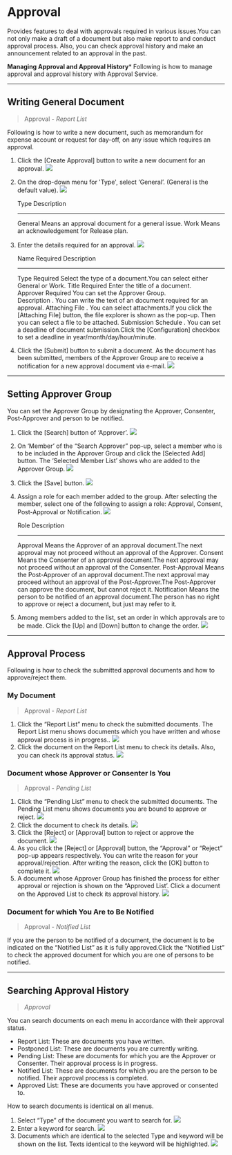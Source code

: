 <!-- TOC -->

#	Approval

Provides features to deal with approvals required in various issues.You can not only make a draft of a document but also make report to and conduct approval process. Also, you can check approval history and make an announcement related to an approval in the past.

**Managing Approval and Approval History***
Following is how to manage approval and approval history with Approval Service.

--------------------------------------------------------------------------------




##	Writing General Document

>	Approval - *Report List*

Following is how to write a new document, such as memorandum for expense account or request for day-off, on any issue which requires an approval.

1.  Click the \[Create Approval\]  button to write a new document for an approval.
    ![][approval_1_1]
2.  On the drop-down menu for 'Type', select ‘General’. (General is the default value).
    ![][approval_1_2]

     Type     Description                                     
     -------  ----------------------------------------------- 
     General  Means an approval document for a general issue. 
     Work     Means an acknowledgement for Release plan.      

3.  Enter the details required for an approval.
    ![][approval_1_3]

     Name                 Required  Description                                                  
     -------------------  --------  ------------------------------------------------------------ 
     Type                 Required  Select the type of a document.You can select either General or Work. 
     Title                Required  Enter the title of a document.                               
     Approver             Required  You can set the Approver Group.                              
     Description          .         You can write the text of an document required for an approval. 
     Attaching File       .         You can select attachments.If you click the \[Attaching File\]  button, the file explorer is shown as the pop-up. Then you can select a file to be attached. 
     Submission Schedule  .         You can set a deadline of document submission.Click the \[Configuration\]  checkbox to set a deadline in year/month/day/hour/minute. 

4.  Click the \[Submit\]  button to submit a document. As the document has been submitted, members of the Approver Group are to receive a notification for a new approval document via e-mail.
    ![][approval_1_8]




--------------------------------------------------------------------------------



##  Setting Approver Group

You can set the Approver Group by designating the Approver, Consenter, Post-Approver and person to be notified.

1.  Click the \[Search\]  button of ‘Approver’.
    ![][approval_1_4]
2.  On ‘Member’ of the “Search Approver” pop-up, select a member who is to be included in the Approver Group and click the \[Selected Add\]  button. The ‘Selected Member List’ shows who are added to the Approver Group.
    ![][approval_1_5]
3.  Click the \[Save\]  button.
    ![][approval_1_6]

4.  Assign a role for each member added to the group. After selecting the member, select one of the following to assign a role: Approval, Consent, Post-Approval or Notification.
    ![][approval_1_7]

     Role           Description                                                  
     -------------  ------------------------------------------------------------ 
     Approval       Means the Approver of an approval document.The next approval may not proceed without an approval of the Approver. 
     Consent        Means the Consenter of an approval document.The next approval may not proceed without an approval of the Consenter. 
     Post-Approval  Means the Post-Approver of an approval document.The next approval may proceed without an approval of the Post-Approver.The Post-Approver can approve the document, but cannot reject it. 
     Notification   Means the person to be notified of an approval document.The person has no right to approve or reject a document, but just may refer to it. 

5.  Among members added to the list, set an order in which approvals are to be made. Click the \[Up\]  and \[Down\]  button to change the order.
    ![][approval_1_9]



--------------------------------------------------------------------------------


##	Approval Process

Following is how to check the submitted approval documents and how to approve/reject them.


###	My Document

>	Approval - *Report List*

1.  Click the “Report List” menu to check the submitted documents. The Report List menu shows documents which you have written and whose approval process is in progress..
    ![][approval_1_15]
2.  Click the document on the Report List menu to check its details. Also, you can check its approval status.
    ![][approval_1_14_170522]


###	Document whose Approver or Consenter Is You

>	Approval - *Pending List*

1.  Click the “Pending List” menu to check the submitted documents. The Pending List menu shows documents you are bound to approve or reject.
    ![][approval_1_10]
2.  Click the document to check its details.
    ![][approval_1_11_170522]
3.  Click the \[Reject\]  or \[Approval\]  button to reject or approve the document.
    ![][approval_1_12_170522]
4.  As you click the \[Reject\]  or \[Approval\]  button, the “Approval” or “Reject” pop-up appears respectively. You can write the reason for your approval/rejection. After writing the reason, click the \[OK\]  button to complete it.
    ![][approval_1_13]
5.  A document whose Approver Group has finished the process for either approval or rejection is shown on the “Approved List’. Click a document on the Approved List to check its approval history.
    ![][approval_1_14_170522]




###	Document for which You Are to Be Notified

>	Approval - *Notified List*

If you are the person to be notified of a document, the document is to be indicated on the “Notified List” as it is fully approved.Click the “Notified List” to check the approved document for which you are one of persons to be notified.







--------------------------------------------------------------------------------



##	Searching Approval History

>	*Approval*

You can search documents on each menu in accordance with their approval status.

-   Report List: These are documents you have written.
-   Postponed List: These are documents you are currently writing.
-   Pending List: These are documents for which you are the Approver or Consenter. Their approval process is in progress.
-   Notified List: These are documents for which you are the person to be notified. Their approval process is completed.
-   Approved List: These are documents you have approved or consented to.

How to search documents is identical on all menus.

1.  Select “Type” of the document you want to search for.
    ![][approval_1_17]
2.  Enter a keyword for search.
    ![][approval_1_18]
3.  Documents which are identical to the selected Type and keyword will be shown on the list. Texts identical to the keyword will be highlighted.
    ![][approval_1_18]





<!-- 이미지 모음 -->
[approval_1_1]:             ./resource/bnr_guide_approval_1_1.png
[approval_1_2]:             ./resource/bnr_guide_approval_1_2.png
[approval_1_3]:             ./resource/bnr_guide_approval_1_3.png
[approval_1_8]:             ./resource/bnr_guide_approval_1_8.png
[approval_1_4]:             ./resource/bnr_guide_approval_1_4.png
[approval_1_5]:             ./resource/bnr_guide_approval_1_5.png
[approval_1_6]:             ./resource/bnr_guide_approval_1_6.png
[approval_1_7]:             ./resource/bnr_guide_approval_1_7.png
[approval_1_9]:             ./resource/bnr_guide_approval_1_9.png
[approval_1_15]:            ./resource/bnr_guide_approval_1_15.png
[approval_1_14_170522]:     ./resource/bnr_guide_approval_1_14_170522.png
[approval_1_10]:            ./resource/bnr_guide_approval_1_10.png
[approval_1_11_170522]:     ./resource/bnr_guide_approval_1_11_170522.png
[approval_1_12_170522]:     ./resource/bnr_guide_approval_1_12_170522.png
[approval_1_13]:            ./resource/bnr_guide_approval_1_13.png
[approval_1_14_170522]:     ./resource/bnr_guide_approval_1_14_170522.png
[approval_1_17]:            ./resource/bnr_guide_approval_1_17.png
[approval_1_18]:            ./resource/bnr_guide_approval_1_18.png
[approval_1_18]:            ./resource/bnr_guide_approval_1_18.png

